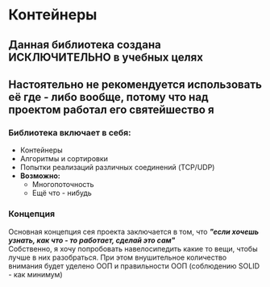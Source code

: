 # Контейнеры
## Данная библиотека создана ИСКЛЮЧИТЕЛЬНО в учебных целях
## Настоятельно не рекомендуется использовать её где - либо вообще, потому что над проектом работал его святейшество я

### Библиотека включает в себя:
* Контейнеры
* Алгоритмы и сортировки
* Попытки реализаций различных соединений (TCP/UDP)
* **Возможно:**
  * Многопоточность
  * Ещё что - нибудь

### Концепция
Основная концепция сея проекта заключается в том, что ***"если хочешь узнать, как что - то работает, сделай это сам"***
</br>
Собственно, я хочу попробовать навелосипедить какие то вещи, чтобы лучше в них разобраться. При этом внушительное количество внимания будет уделено ООП и правильности ООП (соблюдению SOLID - как минимум)
